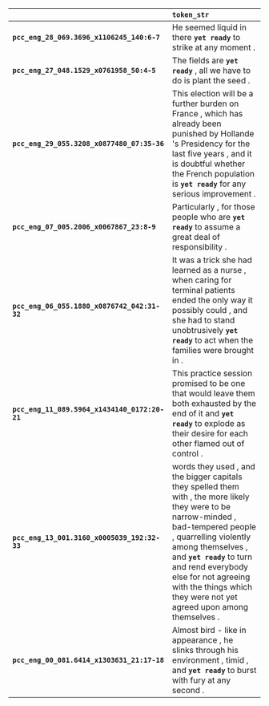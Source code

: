 |                                               | `token_str`                                                                                                                                                                                                                                                                                                                     |
|:----------------------------------------------|:--------------------------------------------------------------------------------------------------------------------------------------------------------------------------------------------------------------------------------------------------------------------------------------------------------------------------------|
| **`pcc_eng_28_069.3696_x1106245_140:6-7`**    | He seemed liquid in there __``yet ready``__ to strike at any moment .                                                                                                                                                                                                                                                           |
| **`pcc_eng_27_048.1529_x0761958_50:4-5`**     | The fields are __``yet ready``__ , all we have to do is plant the seed .                                                                                                                                                                                                                                                        |
| **`pcc_eng_29_055.3208_x0877480_07:35-36`**   | This election will be a further burden on France , which has already been punished by Hollande 's Presidency for the last five years , and it is doubtful whether the French population is __``yet ready``__ for any serious improvement .                                                                                      |
| **`pcc_eng_07_005.2006_x0067867_23:8-9`**     | Particularly , for those people who are __``yet ready``__ to assume a great deal of responsibility .                                                                                                                                                                                                                            |
| **`pcc_eng_06_055.1880_x0876742_042:31-32`**  | It was a trick she had learned as a nurse , when caring for terminal patients ended the only way it possibly could , and she had to stand unobtrusively __``yet ready``__ to act when the families were brought in .                                                                                                            |
| **`pcc_eng_11_089.5964_x1434140_0172:20-21`** | This practice session promised to be one that would leave them both exhausted by the end of it and __``yet ready``__ to explode as their desire for each other flamed out of control .                                                                                                                                          |
| **`pcc_eng_13_001.3160_x0005039_192:32-33`**  | words they used , and the bigger capitals they spelled them with , the more likely they were to be narrow-minded , bad-tempered people , quarrelling violently among themselves , and __``yet ready``__ to turn and rend everybody else for not agreeing with the things which they were not yet agreed upon among themselves . |
| **`pcc_eng_00_081.6414_x1303631_21:17-18`**   | Almost bird - like in appearance , he slinks through his environment , timid , and __``yet ready``__ to burst with fury at any second .                                                                                                                                                                                         |